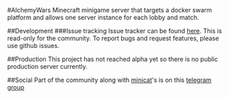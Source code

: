 #AlchemyWars
Minecraft minigame server that targets a docker swarm platform and allows one server instance for each lobby and match.

##Development
###Issue tracking
Issue tracker can be found [here](http://ordinadorcasa.no-ip.org:8081). This is read-only for the community. 
To report bugs and request features, please use github issues.

##Production
This project has not reached alpha yet so there is no public production server currently. 

##Social
Part of the community along with [minicat](https://github.com/biels/Minicat)'s is on this [telegram group](https://telegram.me/servidorminicat)